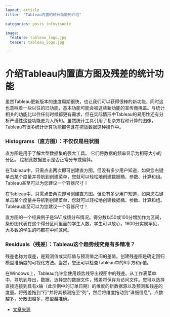 ```yaml
---
layout: article
title:  "Tableau内置的统计功能的介绍"

categories: posts infovisnote

image:
  feature: tableau_logo.jpg
  teaser: tableau_logo.jpg
 
---
```


# 介绍Tableau内置直方图及残差的统计功能



虽然Tableau更新版本的速度周期很快，也让我们可以获得很棒的新功能，同时这也意味着一些以往的旧功能，基本功能可能会被这些新功能的宣传而掩盖。与统计相关的功能比以往任何时候都更有需求，但在实际情形中Tableau的易用性还有分析严谨性这些功能更为人所知。虽然统计工具引用了复杂方程和计算的图像，Tableau有很多统计计算功能都包含在拖放数据这种操作中。

### Histograms（直方图）：不仅仅是柱状图

直方图是用于了解大型数据集的强大工具。 它们将数据的频率显示为相等大小的分区。 绘制此数据显示是否正常分布或偏斜。 

在Tableau中，只需点击两次即可创建直方图。但没有多少用户知道，如果您右键单击某个度量并导航到创建菜单，您就可以轻松地创建数据桶、参数、计算和组。Tableau甚至可以为您建议一个容器尺寸！ 

在Tableau中，只需点击两次即可创建直方图。但没有多少用户知道，如果您右键单击某个度量并导航到创建菜单，您就可以轻松地创建数据桶、参数、计算和组。Tableau甚至可以为您建议一个容器尺寸！

直方图的一个经典例子是SAT成绩分布情况。得分数以50或100分增加作为区间，条形图代表在这个得分区间里面的学生人数，学生可以放心，1600分实属罕见，大多数的学生的吗都在中间区间。

### Residuals（残差）：Tableau这个趋势线究竟有多精准？

残差也称为误差，是观测值或实际值与预测值之间的差值。创建残差图是确定回归模型准确度的可视化方法。当然，您还可以检查Tableau中的R平方和p值。 

在Windows上，Tableau允许您使用趋势线导出视图中的残差。从工作表菜单中，导航到导出，数据，选择您的数据文件，残差将保存为访问文件。您可以选择直接连接到具有x轴（此示例中的订单日期）的维度的新数据源以及预测和残差的度量。将残差拖到“行”并将其预测拖至“列”，然后将维度拖动到“详细信息”。点数越多，分散图越多，模型越准确。


* [文章来源](https://www.douban.com/note/622829159/)